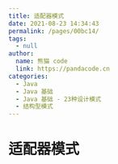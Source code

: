 ```yaml
---
title: 适配器模式
date: 2021-08-23 14:34:43
permalink: /pages/00bc14/
tags: 
  - null
author: 
  name: 熊猫 code
  link: https://pandacode.cn
categories: 
  - Java
  - Java 基础
  - Java 基础 - 23种设计模式
  - 结构型模式
---
```

# 适配器模式